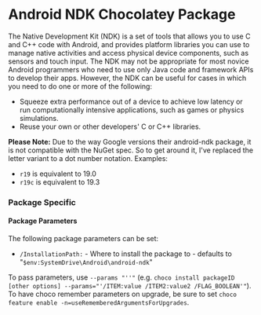 ﻿#  Android NDK Chocolatey Package

The Native Development Kit (NDK) is a set of tools that allows you to use C and C++ code with Android, and provides platform libraries you can use to manage native activities and access physical device components, such as sensors and touch input. The NDK may not be appropriate for most novice Android programmers who need to use only Java code and framework APIs to develop their apps. However, the NDK can be useful for cases in which you need to do one or more of the following:

* Squeeze extra performance out of a device to achieve low latency or run computationally intensive applications, such as games or physics simulations.
* Reuse your own or other developers' C or C++ libraries.

**Please Note:** Due to the way Google versions their android-ndk package, it is not compatible with the NuGet spec. So to get around it, I've replaced the letter variant to a dot number notation.
Examples: 
* `r19` is equivalent to 19.0
* `r19c` is equivalent to 19.3

### Package Specific
#### Package Parameters
The following package parameters can be set:

* `/InstallationPath:` - Where to install the package to - defaults to "`$env:SystemDrive\Android\android-ndk`"

To pass parameters, use `--params "''"` (e.g. `choco install packageID [other options] --params="'/ITEM:value /ITEM2:value2 /FLAG_BOOLEAN'"`).
To have choco remember parameters on upgrade, be sure to set `choco feature enable -n=useRememberedArgumentsForUpgrades`.